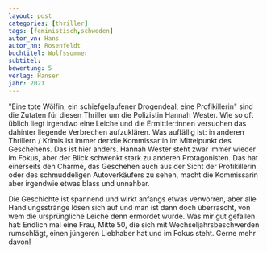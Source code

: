 ```yaml
---
layout: post
categories: [thriller]
tags: [feministisch,schweden]
autor_vn: Hans
autor_nn: Rosenfeldt
buchtitel: Wolfssommer
subtitel:
bewertung: 5
verlag: Hanser
jahr: 2021
---
```


"Eine tote Wölfin, ein schiefgelaufener Drogendeal, eine Profikillerin" sind die Zutaten für diesen Thriller um die Polizistin Hannah Wester. Wie so oft üblich liegt irgendwo eine Leiche und die Ermittler:innen versuchen das dahinter liegende Verbrechen aufzuklären. Was auffällig ist: in anderen Thrillern / Krimis ist immer der:die Kommissar:in im Mittelpunkt des Geschehens. Das ist hier anders. Hannah Wester steht zwar immer wieder im Fokus, aber der Blick schwenkt stark zu anderen Protagonisten. Das hat einerseits den Charme, das Geschehen auch aus der Sicht der Profikillerin oder des schmuddeligen Autoverkäufers zu sehen, macht die Kommissarin aber irgendwie etwas blass und unnahbar.

Die Geschichte ist spannend und wirkt anfangs etwas verworren, aber alle Handlungsstränge lösen sich auf und man ist dann doch überrascht, von wem die ursprüngliche Leiche denn ermordet wurde. Was mir gut gefallen hat: Endlich mal eine Frau, Mitte 50, die sich mit Wechseljahrsbeschwerden rumschlägt, einen jüngeren Liebhaber hat und im Fokus steht. Gerne mehr davon!
